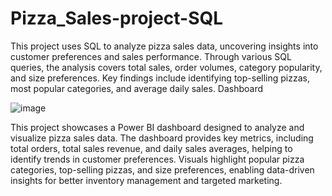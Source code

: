 # Pizza_Sales-project-SQL
This project uses SQL to analyze pizza sales data, uncovering insights into customer preferences and sales performance. Through various SQL queries, the analysis covers total sales, order volumes, category popularity, and size preferences. Key findings include identifying top-selling pizzas, most popular categories, and average daily sales.
Dashboard

![image](https://github.com/user-attachments/assets/61bd48a9-6f64-4f71-91ab-d57211f89215)

This project showcases a Power BI dashboard designed to analyze and visualize pizza sales data. The dashboard provides key metrics, including total orders, total sales revenue, and daily sales averages, helping to identify trends in customer preferences. Visuals highlight popular pizza categories, top-selling pizzas, and size preferences, enabling data-driven insights for better inventory management and targeted marketing.
